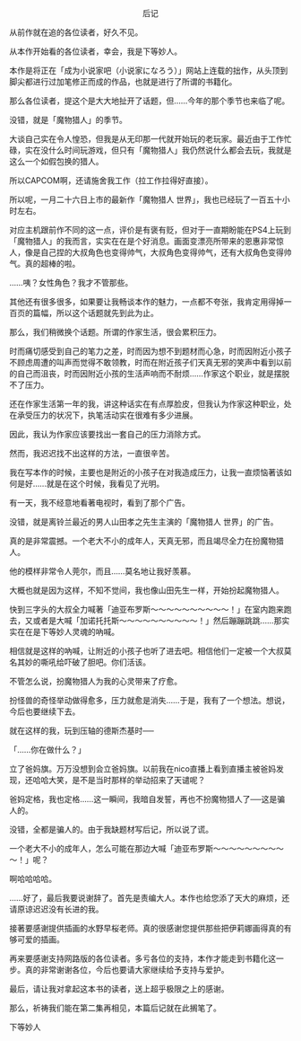 <p align="center">后记</p>

从前作就在追的各位读者，好久不见。

从本作开始看的各位读者，幸会，我是下等妙人。

本作是将正在「成为小说家吧（小说家になろう）」网站上连载的拙作，从头顶到脚尖都进行过加笔修正而成的作品，也就是进行了所谓的书籍化。

那么各位读者，提这个是大大地扯开了话题，但……今年的那个季节也来临了呢。

没错，就是「魔物猎人」的季节。

大谈自己实在令人惶恐，但我是从无印那一代就开始玩的老玩家。最近由于工作忙碌，实在没什么时间玩游戏，但只有「魔物猎人」我仍然说什么都会去玩，我就是这么一个如假包换的猎人。

所以CAPCOM啊，还请施舍我工作（拉工作拉得好直接）。

所以呢，一月二十六日上市的最新作「魔物猎人 世界」，我也已经玩了一百五十小时左右。

对应主机跟前作不同的这一点，评价是有褒有贬，但对于一直期盼能在PS4上玩到「魔物猎人」的我而言，实实在在是个好消息。画面变漂亮所带来的恩惠非常惊人，像是自己捏的大叔角色也变得帅气，大叔角色变得帅气，还有大叔角色变得帅气。真的超棒的啦。

……咦？女性角色？我才不管那些。

其他还有很多很多，如果要让我畅谈本作的魅力，一点都不夸张，我肯定用得掉一百页的篇幅，所以这个话题就先到此为止。

那么，我们稍微换个话题。所谓的作家生活，很会累积压力。

时而痛切感受到自己的笔力之差，时而因为想不到题材而心急，时而因附近小孩子不顾虑周遭的叫声而觉得不敢领教，时而在附近孩子们天真无邪的笑声中看到以前的自己而沮丧，时而因附近小孩的生活声响而不耐烦……作家这个职业，就是摆脱不了压力。

还在作家生活第一年的我，讲这种话实在有点厚脸皮，但我认为作家这种职业，处在承受压力的状况下，执笔活动实在很难有多少进展。

因此，我认为作家应该要找出一套自己的压力消除方式。

然而，我迟迟找不出这样的方法，一直很辛苦。

我在写本作的时候，主要也是附近的小孩子在对我造成压力，让我一直烦恼著该如何是好……就是在这个时候，我看见了光明。

有一天，我不经意地看著电视时，看到了那个广告。

没错，就是离铃兰最近的男人山田孝之先生主演的「魔物猎人 世界」的广告。

真的是非常震撼。一个老大不小的成年人，天真无邪，而且竭尽全力在扮魔物猎人。

他的模样非常令人莞尔，而且……莫名地让我好羡慕。

大概也就是因为这样，不知不觉间，我也像山田先生一样，开始扮起魔物猎人。

快到三字头的大叔全力喊著「迪亚布罗斯～～～～～～～～～～！」在室内跑来跑去，又或者是大喊「加诺托托斯～～～～～～～～～～！」然后蹦蹦跳跳……那实实在在是下等妙人灵魂的吶喊。

相信就是这样的吶喊，让附近的小孩子也听了进去吧。相信他们一定被一个大叔莫名其妙的嘶吼给吓破了胆吧。你们活该。

不管怎么说，扮魔物猎人为我的心灵带来了疗愈。

扮怪兽的奇怪举动做得愈多，压力就愈是消失……于是，我有了一个想法。想说，今后也要继续下去。

就在这样的我，玩到压轴的德斯杰基时──

「……你在做什么？」

立了爸妈旗。万万没想到会立爸妈旗。以前我在nico直播上看到直播主被爸妈发现，还哈哈大笑，是不是当时那样的举动招来了天谴呢？

爸妈定格，我也定格……这一瞬间，我暗自发誓，再也不扮魔物猎人了──这是骗人的。

没错，全都是骗人的。由于我缺题材写后记，所以说了谎。

一个老大不小的成年人，怎么可能在那边大喊「迪亚布罗斯～～～～～～～～～～！」呢？

啊哈哈哈哈。

……好了，最后我要说谢辞了。首先是责编大人。本作也给您添了天大的麻烦，还请原谅迟迟没有长进的我。

接著要感谢提供插画的水野早桜老师。真的很感谢您提供那些把伊莉娜画得真的有够可爱的插画。

再来要感谢支持网路版的各位读者。多亏各位的支持，本作才能走到书籍化这一步。真的非常谢谢各位，今后也要请大家继续给予支持与爱护。

最后，请让我对拿起这本书的读者，送上超乎极限之上的感谢。

那么，祈祷我们能在第二集再相见，本篇后记就在此搁笔了。

下等妙人

